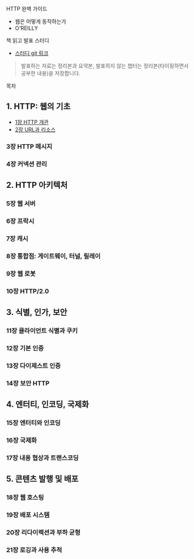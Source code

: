 HTTP 완벽 가이드 

- 웹은 어떻게 동작하는가
- O'REILLY

책 읽고 발표 스터디 

- [스터디 git 링크](https://github.com/LandvibeDev/HTTPStudy)

> 발표하는 자료는 정리본과 요약본, 발표하지 않는 챕터는 정리본(타이핑하면서 공부한 내용)을 저장합니다. 

목차

## 1. HTTP: 웹의 기초

- [1장 HTTP 개관](./CH1.%20HTTP%20개관%20요약.md)  
- [2장 URL과 리소스](./CH2.%20URL과%20리소스.md)
### 3장 HTTP 메시지
### 4장 커넥션 관리
## 2. HTTP 아키텍처

### 5장 웹 서버
### 6장 프락시
### 7장 캐시
### 8장 통합점: 게이트웨이, 터널, 릴레이
### 9장 웹 로봇
### 10장 HTTP/2.0

## 3. 식별, 인가, 보안

### 11장 클라이언트 식별과 쿠키
### 12장 기본 인증
### 13장 다이제스트 인증
### 14장 보안 HTTP


## 4. 엔터티, 인코딩, 국제화

### 15장 엔터티와 인코딩
### 16장 국제화
### 17장 내용 협상과 트랜스코딩


## 5. 콘텐츠 발행 및 배포

### 18장 웹 호스팅
### 19장 배포 시스템
### 20장 리다이렉션과 부하 균형
### 21장 로깅과 사용 추적